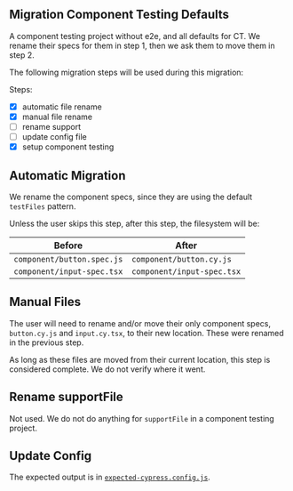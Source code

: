 ## Migration Component Testing Defaults

A component testing project without e2e, and all defaults for CT. We rename their specs for them in step 1, then we ask them to move them in step 2.

The following migration steps will be used during this migration:

Steps:

- [x] automatic file rename
- [x] manual file rename
- [ ] rename support
- [ ] update config file
- [x] setup component testing

## Automatic Migration

We rename the component specs, since they are using the default `testFiles` pattern.

Unless the user skips this step, after this step, the filesystem will be:

| Before | After|
|---|---|
| `component/button.spec.js` | `component/button.cy.js` |
| `component/input-spec.tsx` | `component/input-spec.tsx` |


## Manual Files

The user will need to rename and/or move their only component specs, `button.cy.js` and `input.cy.tsx`, to their new location. These were renamed in the previous step.

As long as these files are moved from their current location, this step is considered complete. We do not verify where it went.

## Rename supportFile

Not used. We do not do anything for `supportFile` in a component testing project.

## Update Config

The expected output is in [`expected-cypress.config.js`](./expected-cypress.config.js).
